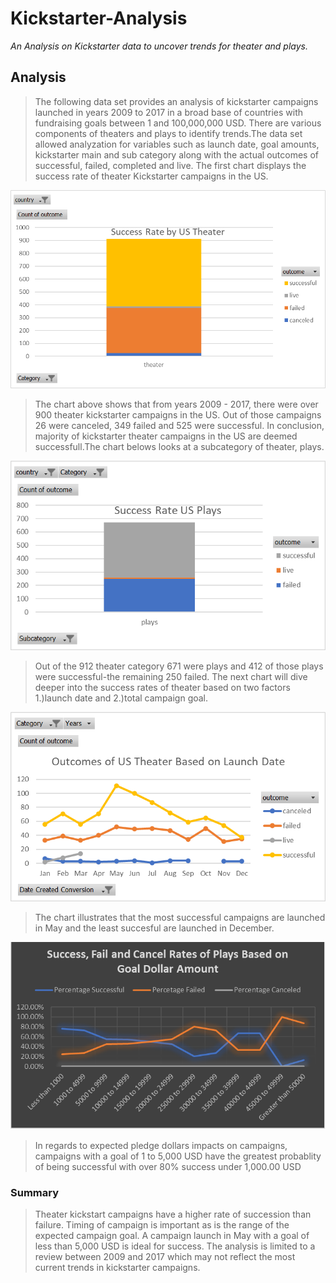 # Kickstarter-Analysis

*An Analysis on Kickstarter data to uncover trends for theater and plays.*

## Analysis   
>The following data set provides an analysis of kickstarter campaigns launched in years 2009 to 2017 in a broad base of countries with  fundraising goals between 1 and 100,000,000 USD. There are various components of theaters and plays to identify trends.The data set allowed analyzation for variables such as launch date, goal amounts, kickstarter main and sub category along with the actual outcomes of successful, failed, completed and live.
The first chart displays the success rate of theater Kickstarter campaigns in the US.

  ![Success Rate of US Theater](Success%20Rate%20of%20US%20Theater.png)
  
>The chart above shows that from years 2009 - 2017, there were over 900 theater kickstarter campaigns in the US. Out of those campaigns 26 were canceled, 349 failed and 525 were successful. In conclusion, majority of kickstarter theater campaigns in the US are deemed successfull.The chart belows looks at a subcategory of theater, plays.
 
  ![Success Rate of Plays in the US](Success%20Rate%20of%20US%20Plays.png)

>Out of the 912 theater category 671 were plays and 412 of those plays were successful-the remaining 250 failed.
The next chart will dive deeper into the success rates of theater based on two factors 1.)launch date and 2.)total campaign goal.

  ![Outcomes of US Theater Based on Launch Date](Outcomes%20of%20US%20Theater%20based%20on%20launch%20date.png)

>The chart illustrates that the most successful campaigns are launched in May and the least succesful are launched in December.
 
![Success Rates of US Plays based on Goal Dollar Amount](Success%20,%20Fail%20and%20Cancel%20Rates%20of%20Plays%20Based%20on%20Goal%20Dollar%20Amount.png)
  
>In regards to expected pledge dollars impacts on campaigns, campaigns with a goal of 1 to 5,000 USD have the greatest probablity of being successful with over 80% success under 1,000.00 USD

### Summary

>Theater kickstart campaigns have a higher rate of succession than failure. Timing of campaign is important as is the range of the expected campaign goal. A campaign launch in May with a goal of less than 5,000 USD is ideal for success. The analysis is limited to a review between 2009 and 2017 which may not reflect the most current trends in kickstarter campaigns.
